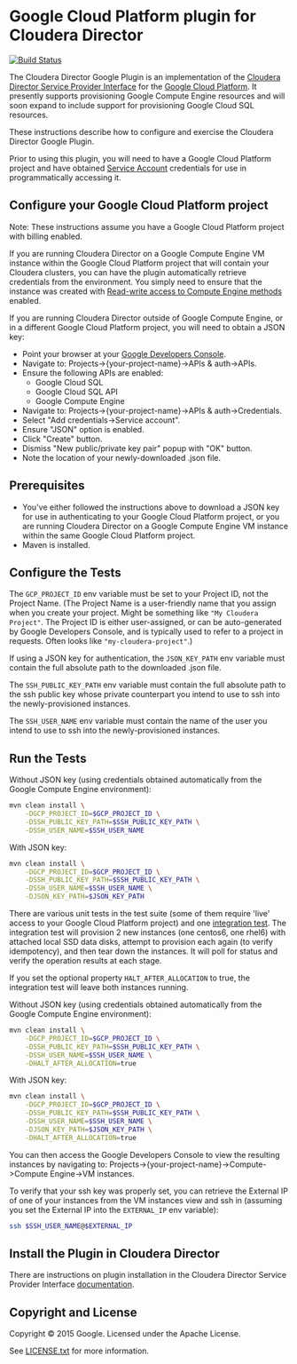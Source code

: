 # Google Cloud Platform plugin for Cloudera Director
[![Build Status](https://api.travis-ci.org/cloudera/director-google-plugin.svg)](https://travis-ci.org/cloudera/director-google-plugin)

The Cloudera Director Google Plugin is an implementation of the [Cloudera Director Service Provider Interface](https://github.com/cloudera/director-spi) for the [Google Cloud Platform](https://cloud.google.com). It presently supports provisioning Google Compute Engine resources and will soon expand to include support for provisioning Google Cloud SQL resources.

These instructions describe how to configure and exercise the Cloudera Director Google Plugin.

Prior to using this plugin, you will need to have a Google Cloud Platform project and have obtained [Service Account](https://cloud.google.com/compute/docs/authentication#general) credentials for use in programmatically accessing it.

## Configure your Google Cloud Platform project
Note: These instructions assume you have a Google Cloud Platform project with billing enabled.

If you are running Cloudera Director on a Google Compute Engine VM instance within the Google Cloud Platform project that will contain your Cloudera clusters, you can have the plugin automatically retrieve credentials from the environment. You simply need to ensure that the instance was created with [Read-write access to Compute Engine methods](https://cloud.google.com/compute/docs/authentication) enabled.

If you are running Cloudera Director outside of Google Compute Engine, or in a different Google Cloud Platform project, you will need to obtain a JSON key:
* Point your browser at your [Google Developers Console](https://console.developers.google.com/).
* Navigate to: Projects->{your-project-name}->APIs & auth->APIs.
* Ensure the following APIs are enabled:
  * Google Cloud SQL
  * Google Cloud SQL API
  * Google Compute Engine
* Navigate to: Projects->{your-project-name}->APIs & auth->Credentials.
* Select "Add credentials->Service account".
* Ensure "JSON" option is enabled.
* Click "Create" button.
* Dismiss "New public/private key pair" popup with "OK" button.
* Note the location of your newly-downloaded .json file.

## Prerequisites
* You've either followed the instructions above to download a JSON key for use in authenticating to your Google Cloud Platform project, or you are running Cloudera Director on a Google Compute Engine VM instance within the same Google Cloud Platform project.
* Maven is installed.

## Configure the Tests
The `GCP_PROJECT_ID` env variable must be set to your Project ID, not the Project Name. (The Project Name is a user-friendly name that you assign when you create your project. Might be something like `"My Cloudera Project"`. The Project ID is either user-assigned, or can be auto-generated by Google Developers Console, and is typically used to refer to a project in requests. Often looks like `"my-cloudera-project"`.)

If using a JSON key for authentication, the `JSON_KEY_PATH` env variable must contain the full absolute path to the downloaded .json file.

The `SSH_PUBLIC_KEY_PATH` env variable must contain the full absolute path to the ssh public key whose private counterpart you intend to use to ssh into the newly-provisioned instances.

The `SSH_USER_NAME` env variable must contain the name of the user you intend to use to ssh into the newly-provisioned instances.

## Run the Tests

Without JSON key (using credentials obtained automatically from the Google Compute Engine environment):

```bash
mvn clean install \
    -DGCP_PROJECT_ID=$GCP_PROJECT_ID \
    -DSSH_PUBLIC_KEY_PATH=$SSH_PUBLIC_KEY_PATH \
    -DSSH_USER_NAME=$SSH_USER_NAME
```

With JSON key:

```bash
mvn clean install \
    -DGCP_PROJECT_ID=$GCP_PROJECT_ID \
    -DSSH_PUBLIC_KEY_PATH=$SSH_PUBLIC_KEY_PATH \
    -DSSH_USER_NAME=$SSH_USER_NAME \
    -DJSON_KEY_PATH=$JSON_KEY_PATH
```

There are various unit tests in the test suite (some of them require 'live' access to your Google Cloud Platform project) and one [integration test](https://github.com/cloudera/director-google-plugin/blob/master/tests/src/test/java/com/cloudera/director/google/compute/GoogleComputeProviderFullCycleTest.java). The integration test will provision 2 new instances (one centos6, one rhel6) with attached local SSD data disks, attempt to provision each again (to verify idempotency), and then tear down the instances. It will poll for status and verify the operation results at each stage.

If you set the optional property `HALT_AFTER_ALLOCATION` to true, the integration test will leave both instances running.

Without JSON key (using credentials obtained automatically from the Google Compute Engine environment):

```bash
mvn clean install \
    -DGCP_PROJECT_ID=$GCP_PROJECT_ID \
    -DSSH_PUBLIC_KEY_PATH=$SSH_PUBLIC_KEY_PATH \
    -DSSH_USER_NAME=$SSH_USER_NAME \
    -DHALT_AFTER_ALLOCATION=true
```

With JSON key:

```bash
mvn clean install \
    -DGCP_PROJECT_ID=$GCP_PROJECT_ID \
    -DSSH_PUBLIC_KEY_PATH=$SSH_PUBLIC_KEY_PATH \
    -DSSH_USER_NAME=$SSH_USER_NAME \
    -DJSON_KEY_PATH=$JSON_KEY_PATH \
    -DHALT_AFTER_ALLOCATION=true
```

You can then access the Google Developers Console to view the resulting instances by navigating to: Projects->{your-project-name}->Compute->Compute Engine->VM instances.

To verify that your ssh key was properly set, you can retrieve the External IP of one of your instances from the VM instances view and ssh in (assuming you set the External IP into the `EXTERNAL_IP` env variable):

```bash
ssh $SSH_USER_NAME@$EXTERNAL_IP
```

## Install the Plugin in Cloudera Director
There are instructions on plugin installation in the Cloudera Director Service Provider Interface [documentation](https://github.com/cloudera/director-spi#installing-the-plugin).

## Copyright and License
Copyright © 2015 Google. Licensed under the Apache License.

See [LICENSE.txt](https://github.com/cloudera/director-google-plugin/blob/master/LICENSE) for more information.
